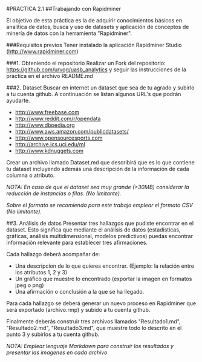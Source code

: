 #PRACTICA 2.1
##Trabajando con Rapidminer

El objetivo de esta práctica es la de adquirir conocimientos básicos en analítica de datos, busca y uso de datasets y aplicación de conceptos de minería de datos con la herramienta "Rapidminer".

###Requisitos previos
Tener instalado la aplicación Rapidminer Studio (http://www.rapidminer.com)


###1. Obteniendo el repositorio
Realizar un Fork del repositorio: https://github.com/urvog/uasb_analytics y seguir las instrucciones de la práctica en el archivo README.md

###2. Dataset
Buscar en internet un dataset que sea de tu agrado y subirlo a tu cuenta github. A continuación se listan algunos URL's que podrán ayudarte.

- http://www.freebase.com
- http://www.reddit.com/r/opendata
- http://www.dbpedia.org
- http://www.aws.amazon.com/publicdatasets/
- http://www.opensourcesports.com
- http://archive.ics.uci.edu/ml
- http://www.kdnuggets.com


Crear un archivo llamado Dataset.md que describirá que es lo que contiene tu dataset incluyendo además una descripción de la información de cada columna o atributo.

*NOTA: En caso de que el dataset sea muy grande (>30MB) considerar la reducción de instancias o filas. (No limitante).*

*Sobre el formato se recomienda para este trabajo emplear el formato CSV (No limitante).*

##3. Análisis de datos
Presentar tres hallazgos que pudiste encontrar en el dataset. Esto significa que mediante el análisis de datos (estadísticas, gráficas, análisis multidimensional, modelos predictivos) puedas encontrar información relevante para establecer tres afirmaciones.

Cada hallazgo deberá acompañar de:
- Una descripcíon de lo que quieres encontrar. (Ejemplo: la relación entre los atributos 1, 2 y 3)
- Un gráfico que muestre lo encontrado (exportar la imagen en formatos jpeg o png)
- Una afirmación o conclusión a la que se ha llegado. 

Para cada hallazgo se deberá generar un nuevo proceso en Rapidminer que será exportado (archivo.rmp) y subido a tu cuenta github.
 

Finalmente deberás construir tres archivos llamados "Resultado1.md", "Resultado2.md", "Resultado3.md",  que muestre todo lo descrito en el punto 3 y subirlos a tu cuenta github.

*NOTA: Emplear lenguaje Markdown para construir los resultados y presentar las imagenes en cada archivo*

